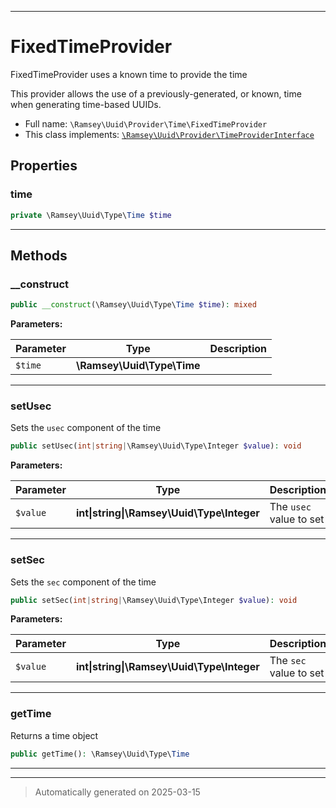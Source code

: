 ***

# FixedTimeProvider

FixedTimeProvider uses a known time to provide the time

This provider allows the use of a previously-generated, or known, time
when generating time-based UUIDs.

* Full name: `\Ramsey\Uuid\Provider\Time\FixedTimeProvider`
* This class implements:
[`\Ramsey\Uuid\Provider\TimeProviderInterface`](../TimeProviderInterface.md)



## Properties


### time



```php
private \Ramsey\Uuid\Type\Time $time
```






***

## Methods


### __construct



```php
public __construct(\Ramsey\Uuid\Type\Time $time): mixed
```








**Parameters:**

| Parameter | Type | Description |
|-----------|------|-------------|
| `$time` | **\Ramsey\Uuid\Type\Time** |  |





***

### setUsec

Sets the `usec` component of the time

```php
public setUsec(int|string|\Ramsey\Uuid\Type\Integer $value): void
```








**Parameters:**

| Parameter | Type | Description |
|-----------|------|-------------|
| `$value` | **int&#124;string&#124;\Ramsey\Uuid\Type\Integer** | The `usec` value to set |





***

### setSec

Sets the `sec` component of the time

```php
public setSec(int|string|\Ramsey\Uuid\Type\Integer $value): void
```








**Parameters:**

| Parameter | Type | Description |
|-----------|------|-------------|
| `$value` | **int&#124;string&#124;\Ramsey\Uuid\Type\Integer** | The `sec` value to set |





***

### getTime

Returns a time object

```php
public getTime(): \Ramsey\Uuid\Type\Time
```












***


***
> Automatically generated on 2025-03-15
